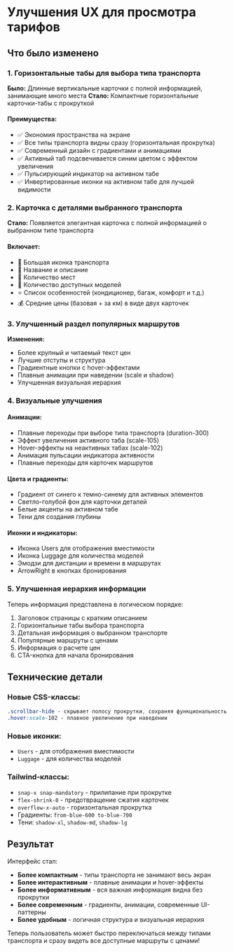 # Улучшения UX для просмотра тарифов

## Что было изменено

### 1. Горизонтальные табы для выбора типа транспорта

**Было:** Длинные вертикальные карточки с полной информацией, занимающие много места
**Стало:** Компактные горизонтальные карточки-табы с прокруткой

#### Преимущества:

- ✅ Экономия пространства на экране
- ✅ Все типы транспорта видны сразу (горизонтальная прокрутка)
- ✅ Современный дизайн с градиентами и анимациями
- ✅ Активный таб подсвечивается синим цветом с эффектом увеличения
- ✅ Пульсирующий индикатор на активном табе
- ✅ Инвертированные иконки на активном табе для лучшей видимости

### 2. Карточка с деталями выбранного транспорта

**Стало:** Появляется элегантная карточка с полной информацией о выбранном типе транспорта

#### Включает:

- 📸 Большая иконка транспорта
- 📝 Название и описание
- 👥 Количество мест
- 🚗 Количество доступных моделей
- ⭐ Список особенностей (кондиционер, багаж, комфорт и т.д.)
- 💰 Средние цены (базовая + за км) в виде двух карточек

### 3. Улучшенный раздел популярных маршрутов

**Изменения:**

- Более крупный и читаемый текст цен
- Лучшие отступы и структура
- Градиентные кнопки с hover-эффектами
- Плавные анимации при наведении (scale и shadow)
- Улучшенная визуальная иерархия

### 4. Визуальные улучшения

#### Анимации:

- Плавные переходы при выборе типа транспорта (duration-300)
- Эффект увеличения активного таба (scale-105)
- Hover-эффекты на неактивных табах (scale-102)
- Анимация пульсации индикатора активности
- Плавные переходы для карточек маршрутов

#### Цвета и градиенты:

- Градиент от синего к темно-синему для активных элементов
- Светло-голубой фон для карточки деталей
- Белые акценты на активном табе
- Тени для создания глубины

#### Иконки и индикаторы:

- Иконка Users для отображения вместимости
- Иконка Luggage для количества моделей
- Эмодзи для дистанции и времени в маршрутах
- ArrowRight в кнопках бронирования

### 5. Улучшенная иерархия информации

Теперь информация представлена в логическом порядке:

1. Заголовок страницы с кратким описанием
2. Горизонтальные табы выбора транспорта
3. Детальная информация о выбранном транспорте
4. Популярные маршруты с ценами
5. Информация о расчете цен
6. CTA-кнопка для начала бронирования

## Технические детали

### Новые CSS-классы:

```css
.scrollbar-hide - скрывает полосу прокрутки, сохраняя функциональность
.hover:scale-102 - плавное увеличение при наведении
```

### Новые иконки:

- `Users` - для отображения вместимости
- `Luggage` - для количества моделей

### Tailwind-классы:

- `snap-x snap-mandatory` - прилипание при прокрутке
- `flex-shrink-0` - предотвращение сжатия карточек
- `overflow-x-auto` - горизонтальная прокрутка
- Градиенты: `from-blue-600 to-blue-700`
- Тени: `shadow-xl`, `shadow-md`, `shadow-lg`

## Результат

Интерфейс стал:

- **Более компактным** - типы транспорта не занимают весь экран
- **Более интерактивным** - плавные анимации и hover-эффекты
- **Более информативным** - вся важная информация видна без прокрутки
- **Более современным** - градиенты, анимации, современные UI-паттерны
- **Более удобным** - логичная структура и визуальная иерархия

Теперь пользователь может быстро переключаться между типами транспорта и сразу видеть все доступные маршруты с ценами!
